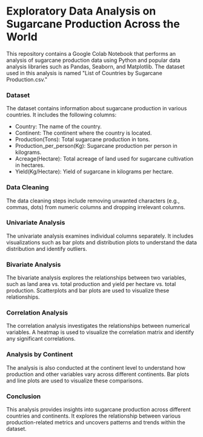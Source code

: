 # Exploratory Data Analysis on Sugarcane Production Across the World
This repository contains a Google Colab Notebook that performs an analysis of sugarcane production data using Python and popular data analysis libraries such as Pandas, Seaborn, and Matplotlib. The dataset used in this analysis is named "List of Countries by Sugarcane Production.csv."
<h3>Dataset</h3>
The dataset contains information about sugarcane production in various countries. It includes the following columns:

* Country: The name of the country.
* Continent: The continent where the country is located.
* Production(Tons): Total sugarcane production in tons.
* Production_per_person(Kg): Sugarcane production per person in kilograms.
* Acreage(Hectare): Total acreage of land used for sugarcane cultivation in hectares.
* Yield(Kg/Hectare): Yield of sugarcane in kilograms per hectare.

<h3>Data Cleaning</h3>
The data cleaning steps include removing unwanted characters (e.g., commas, dots) from numeric columns and dropping irrelevant columns.

<h3>Univariate Analysis</h3>
The univariate analysis examines individual columns separately. It includes visualizations such as bar plots and distribution plots to understand the data distribution and identify outliers.

<h3>Bivariate Analysis</h3>
The bivariate analysis explores the relationships between two variables, such as land area vs. total production and yield per hectare vs. total production. Scatterplots and bar plots are used to visualize these relationships.

<h3>Correlation Analysis</h3>
The correlation analysis investigates the relationships between numerical variables. A heatmap is used to visualize the correlation matrix and identify any significant correlations.

<h3>Analysis by Continent</h3>

The analysis is also conducted at the continent level to understand how production and other variables vary across different continents. Bar plots and line plots are used to visualize these comparisons.

<h3>Conclusion</h3>

This analysis provides insights into sugarcane production across different countries and continents. It explores the relationship between various production-related metrics and uncovers patterns and trends within the dataset.
